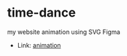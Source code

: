 # time-dance
my website animation using SVG Figma
* Link: [animation](https://sbolotnikov.github.io/time-dance/)
